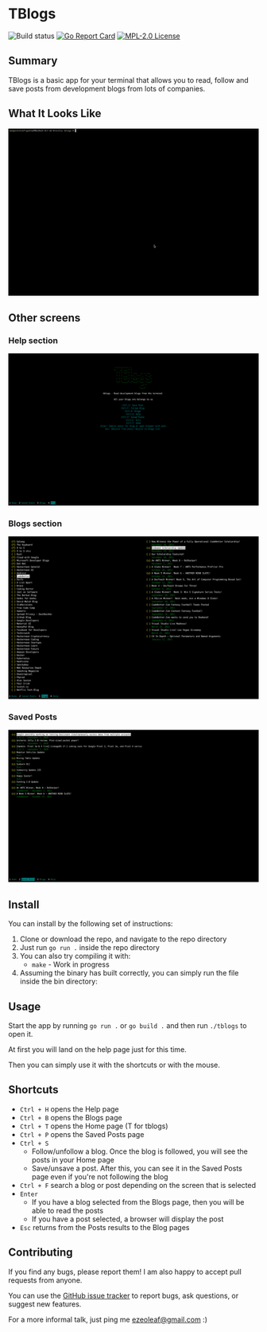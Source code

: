 # TBlogs
![Build status](https://github.com/ezeoleaf/tblogs/workflows/Go/badge.svg)
[![Go Report Card](https://goreportcard.com/badge/github.com/ezeoleaf/tblogs)](https://goreportcard.com/report/github.com/ezeoleaf/tblogs)
[![MPL-2.0 License](https://img.shields.io/github/license/ezeoleaf/tblogs?style=flat-square)](https://github.com/ezeoleaf/tblogs/blob/master/LICENSE)

## Summary
TBlogs is a basic app for your terminal that allows you to read, follow and save posts from development blogs from lots of companies.

## What It Looks Like
![TBlogs Demo](images/tblogs.gif)

## Other screens

### Help section
<p align="center"><img src="images/help.png"></p>

### Blogs section
<p align="center"><img src="images/blogs.png"></p>

### Saved Posts
<p align="center"><img src="images/saved-posts.png"></p>

## Install
You can install by the following set of instructions:

1. Clone or download the repo, and navigate to the repo directory
2. Just run `go run .` inside the repo directory
3. You can also try compiling it with:
    - `make` - Work in progress
3. Assuming the binary has built correctly, you can simply run the file inside the bin directory:

## Usage

Start the app by running `go run .` or `go build .` and then run `./tblogs` to open it.

At first you will land on the help page just for this time.

Then you can simply use it with the shortcuts or with the mouse.

## Shortcuts
- `Ctrl + H` opens the Help page
- `Ctrl + B` opens the Blogs page
- `Ctrl + T` opens the Home page (T for tblogs)
- `Ctrl + P` opens the Saved Posts page
- `Ctrl + S`
    - Follow/unfollow a blog. Once the blog is followed, you will see the posts in your Home page
    - Save/unsave a post. After this, you can see it in the Saved Posts page even if you're not following the blog
- `Ctrl + F` search a blog or post depending on the screen that is selected
- `Enter`
    - If you have a blog selected from the Blogs page, then you will be able to read the posts
    - If you have a post selected, a browser will display the post
- `Esc` returns from the Posts results to the Blog pages

## Contributing

If you find any bugs, please report them! I am also happy to accept pull requests from anyone.

You can use the [GitHub issue tracker](https://github.com/ezeoleaf/tblogs/issues)
to report bugs, ask questions, or suggest new features.

For a more informal talk, just ping me <ezeoleaf@gmail.com> :)
